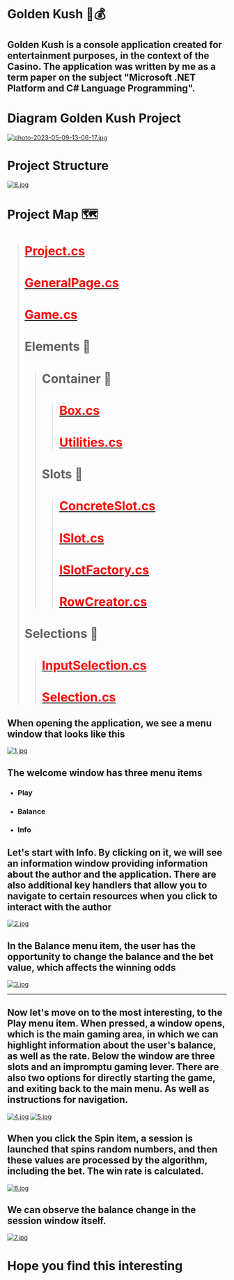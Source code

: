 # __Golden Kush__ :slot_machine::moneybag:
## Golden Kush is a console application created for entertainment purposes, in the context of the __Casino__. The application was written by me as a term paper on the subject "Microsoft .NET Platform and C# Language Programming".
# __Diagram Golden Kush Project__
[![photo-2023-05-09-13-06-17.jpg](https://i.postimg.cc/m2hvQHDh/photo-2023-05-09-13-06-17.jpg)](https://postimg.cc/zVZ2N3T1)
# __Project Structure__
[![8.jpg](https://i.postimg.cc/bYgxXqbj/8.jpg)](https://postimg.cc/Rq36K5XP)
# __Project Map__ :world_map:
> # [<span style="color:red;">Project.cs</span>](https://github.com/mykha8lad/golden-kush/blob/main/Program.cs)
> # [<span style="color:red;">GeneralPage.cs</span>](https://github.com/mykha8lad/golden-kush/blob/main/GeneralPage.cs)
> # [<span style="color:red;">Game.cs</span>](https://github.com/mykha8lad/golden-kush/blob/main/Game.cs)
> # Elements :file_folder:
>> # Container :file_folder:
>>> # [<span style="color:red;">Box.cs</span>](https://github.com/mykha8lad/golden-kush/blob/main/Elements/Container/Box.cs)
>>> # [<span style="color:red;">Utilities.cs</span>](https://github.com/mykha8lad/golden-kush/blob/main/Elements/Container/Utilities.cs)
>> # Slots :file_folder:
>>> # [<span style="color:red;">ConcreteSlot.cs</span>](https://github.com/mykha8lad/golden-kush/blob/main/Elements/Slots/ConcreteSlot.cs)
>>> # [<span style="color:red;">ISlot.cs</span>](https://github.com/mykha8lad/golden-kush/blob/main/Elements/Slots/ISlot.cs)
>>> # [<span style="color:red;">ISlotFactory.cs</span>](https://github.com/mykha8lad/golden-kush/blob/main/Elements/Slots/ISlotFactory.cs)
>>> # [<span style="color:red;">RowCreator.cs</span>](https://github.com/mykha8lad/golden-kush/blob/main/Elements/Slots/RowCreator.cs)
> # Selections :file_folder:
>> # [<span style="color:red;">InputSelection.cs</span>](https://github.com/mykha8lad/golden-kush/blob/main/Selections/InputSelection.cs)
>> # [<span style="color:red;">Selection.cs</span>](https://github.com/mykha8lad/golden-kush/blob/main/Selections/Selection.cs)
## When opening the application, we see a menu window that looks like this
[![1.jpg](https://i.postimg.cc/g04G4LC5/1.jpg)](https://postimg.cc/R36rZhVQ)
## The welcome window has three menu items
* ### Play
* ### Balance
* ### Info
## Let's start with __Info__. By clicking on it, we will see an information window providing information about the author and the application. There are also additional key handlers that allow you to navigate to certain resources when you click to interact with the author
[![2.jpg](https://i.postimg.cc/63hQG10k/2.jpg)](https://postimg.cc/njCxy2N2)
## In the __Balance__ menu item, the user has the opportunity to change the balance and the bet value, which affects the winning odds
[![3.jpg](https://i.postimg.cc/qvcW0VvH/3.jpg)](https://postimg.cc/3kRtCqGt)
___
## Now let's move on to the most interesting, to the __Play__ menu item. When pressed, a window opens, which is the main gaming area, in which we can highlight information about the user's balance, as well as the rate. Below the window are three slots and an impromptu gaming lever. There are also two options for directly starting the game, and exiting back to the main menu. As well as instructions for navigation.
[![4.jpg](https://i.postimg.cc/9QTwQb6h/4.jpg)](https://postimg.cc/sMjgnYf6)
[![5.jpg](https://i.postimg.cc/sXfMKrvj/5.jpg)](https://postimg.cc/NyVGfZ6S)
## When you click the __Spin__ item, a session is launched that spins random numbers, and then these values are processed by the algorithm, including the bet. The win rate is calculated.
[![6.jpg](https://i.postimg.cc/sg6fyhXr/6.jpg)](https://postimg.cc/gxhbHr8S)
## We can observe the balance change in the session window itself.
[![7.jpg](https://i.postimg.cc/JnT55K7F/7.jpg)](https://postimg.cc/BLKFqTK5)
# Hope you find this interesting
